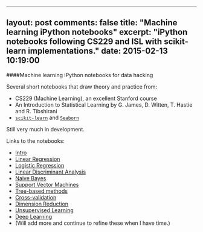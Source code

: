 ----
layout: post
comments: false
title: "Machine learning iPython notebooks"
excerpt: "iPython notebooks following CS229 and ISL with scikit-learn implementations."
date: 2015-02-13 10:19:00
----

####Machine learning iPython notebooks for data hacking

Several short notebooks that draw theory and practice from:

* CS229 (Machine Learning), an excellent Stanford course
* An Introduction to Statistical Learning by G. James, D. Witten, T. Hastie and R. Tibshirani
* [`scikit-learn`](http://scikit-learn.org/stable/) and [`Seaborn`](http://stanford.edu/~mwaskom/software/seaborn/)

Still very much in development.

Links to the notebooks:

* [Intro](http://nbviewer.ipython.org/github/lmart999/CS229_ISL/blob/master/Intro%20and%20Philosophy.ipynb)
* [Linear Regression](http://nbviewer.ipython.org/github/lmart999/CS229_ISL/blob/master/Linear%20Regression.ipynb)
* [Logistic Regression](http://nbviewer.ipython.org/github/lmart999/CS229_ISL/blob/master/Logistic%20Regression.ipynb)
* [Linear Discriminant Analysis](http://nbviewer.ipython.org/github/lmart999/CS229_ISL/blob/master/Linear%20Discriminant%20Analysis.ipynb)
* [Naive Bayes](http://nbviewer.ipython.org/github/lmart999/CS229_ISL/blob/master/Naive%20Bayes.ipynb)
* [Support Vector Machines](http://nbviewer.ipython.org/github/lmart999/CS229_ISL/blob/master/SVMs.ipynb)
* [Tree-based methods](http://nbviewer.ipython.org/github/lmart999/CS229_ISL/blob/master/Tree-based%20methods.ipynb)
* [Cross-validation](http://nbviewer.ipython.org/github/lmart999/CS229_ISL/blob/master/Cross-validation.ipynb)
* [Dimension Reduction](http://nbviewer.ipython.org/github/lmart999/CS229_ISL/blob/master/Dimension%20Reduction.ipynb)
* [Unsupervised Learning](http://nbviewer.ipython.org/github/lmart999/CS229_ISL/blob/master/Unsupervised%20learning.ipynb)
* [Deep Learning](http://nbviewer.ipython.org/github/lmart999/CS229_ISL/blob/master/Deep%20Learning.ipynb)
* (Will add more and continue to refine these when I have time.)